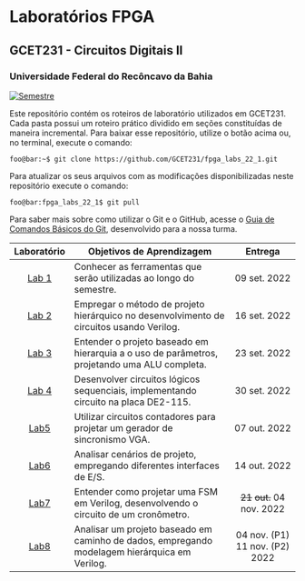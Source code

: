# Laboratórios FPGA

## GCET231 - Circuitos Digitais II

### Universidade Federal do Recôncavo da Bahia

[![Semestre](https://img.shields.io/badge/Semestre-2022.1-blue?style=flat-square)](https://gcet231.github.io/)

Este repositório contém os roteiros de laboratório utilizados em GCET231. Cada pasta possui um roteiro prático dividido em seções constituídas de maneira incremental. Para baixar esse repositório, utilize o botão acima ou, no terminal, execute o comando:

```console
foo@bar:~$ git clone https://github.com/GCET231/fpga_labs_22_1.git
```

Para atualizar os seus arquivos com as modificações disponibilizadas neste repositório execute o comando:

```console
foo@bar:fpga_labs_22_1$ git pull
```

Para saber mais sobre como utilizar o Git e o GitHub, acesse o [Guia de Comandos Básicos do Git](https://github.com/GCET231/tut1-github), desenvolvido para a nossa turma.

|        Laboratório         | Objetivos de Aprendizagem                                                                     |         Entrega         |
| :------------------------: | --------------------------------------------------------------------------------------------- | :---------------------: |
| [Lab 1](lab1/spec/spec.md) | Conhecer as ferramentas que serão utilizadas ao longo do semestre.                            |      09 set. 2022       |
| [Lab 2](lab2/spec/spec.md) | Empregar o método de projeto hierárquico no desenvolvimento de circuitos usando Verilog.      |      16 set. 2022       |
| [Lab 3](lab3/spec/spec.md) | Entender o projeto baseado em hierarquia a o uso de parâmetros, projetando uma ALU completa.  |      23 set. 2022       |
| [Lab 4](lab4/spec/spec.md) | Desenvolver circuitos lógicos sequenciais, implementando circuito na placa DE2-115.           |      30 set. 2022       |
| [Lab5](lab5/spec/spec.md)  | Utilizar circuitos contadores para projetar um gerador de sincronismo VGA.                    |      07 out. 2022       |
| [Lab6](lab6/spec/spec.md)  | Analisar cenários de projeto, empregando diferentes interfaces de E/S.                        |      14 out. 2022       |
| [Lab7](lab7/spec/spec.md)  | Entender como projetar uma FSM em Verilog, desenvolvendo o circuito de um cronômetro.         | ~~21~~ ~~out.~~ 04 nov. 2022 |
| [Lab8](lab8/spec/spec.md)  | Analisar um projeto baseado em caminho de dados, empregando modelagem hierárquica em Verilog. |      04 nov. (P1) 11 nov. (P2) 2022       |

<!--

| [Lab9](lab9/spec/spec.md) | Projetar o processador RISC231 monociclo, utilizando técnicas de projeto digital e Verilog.   |                                     08/15 jul. 2022                                      |           |-->
